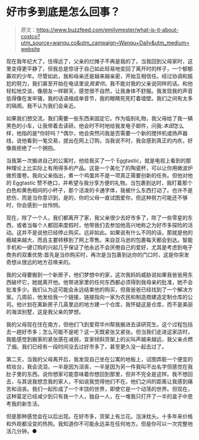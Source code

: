 # 好市多到底是怎么回事？

> 原文：<https://www.buzzfeed.com/emilymester/what-is-it-about-costco?utm_source=wanqu.co&utm_campaign=Wanqu+Daily&utm_medium=website>

现在我年纪大了，住得远了，父亲的烂摊子不再是我的了。当我回到父母家时，这里变得更平静了，但我总是惊讶于自己如此轻易地变回了离开时的样子，一个郁郁寡欢的少年。尽管如此，我和母亲还是越来越亲密，开始互相信任。经过协调和尴尬的努力，我们甚至开始在电话里说*我爱你*。我不能对我的父亲说同样的话。和他轻松地交谈，像朋友一样聊天，感觉很不自然，让我身体不舒服。我发现我的声音低得像在发牢骚，我的话语缩成单音节，我的眼睛死死盯着墙壁。我们之间有太多的隔阂。我不认为我们会亲近。

如果我们想交流，我们需要一些东西来固定它。作为临别礼物，我父母给了我一辆黑色的小车，让我带着去读研。他会时不时地给我发电子邮件，问我:*本田*怎么样，他指的是*你好吗？*偶尔，他会突然问我是否需要一个新的搅拌机或扬声器线，说他看到一笔交易，提出在网上订购，当我说不时，我会感到真正的内疚，好像我拒绝了一个拥抱。

当我第一次搬进自己的公寓时，他给我买了一个 Eggtastic，就是电视上看到的那种理论上比实际上有用得多的产品。这是一个美化了的陶瓷杯，可以让你用微波炉做煎蛋卷。我向父亲指出，煮一个鸡蛋并不是一项真正需要创新的任务。但他对他的 Eggtastic 赞不绝口，并希望与我分享方便的礼物。当包裹到达时，我盯着那个白色和黄色相间的小杯子，那个活泼的卡通字体，我被什么东西打动了。也许不是悲伤，而是当你意识到，是的，你的父母一直试图爱你，但这种努力可能还不够时，你会感到一丝怜悯。

现在，除了一个人，我们都离开了家，我父亲很少去好市多了，除了一些零星的东西，或者当每个人都回来度假时，他带我们去参加他高兴地称之为好市多探险的活动。这并不是说他已经停止购买。远非如此。如果说有什么不同的话，那就是他的瘾越来越大，而且主要转移到了网上零售。来自亚马逊的包裹每天都会到达。智能手机和一键订购的兴起几乎保证了他永远不会厌倦自己的爱好，尤其是考虑到电子商务的双重优势:首先是当你购买时，再次是当包裹到达你的门口时，这是你突发奇想从很远的地方召唤来的。

我的父母要搬到一个新房子，他们梦想中的家，这次我妈妈威胁说如果我爸爸用东西破坏它，她就离开他。他带进家里的任何东西都必须得到我母亲的批准，她不会批准多少。我们认为这可能会永远结束他的购买，但我爸爸已经找到了一个解决方案。几周前，他发给我一个链接，链接指向一家为农民和制造商建造定制仓库的公司。他计划在离新房子几英里远的地方建一个仓库，我怀疑这是仓库，而不是美丽的海滨别墅，这是我父亲的梦想。

我的父母现在住在南方，但他们飞到爱荷华州帮我搬进去读研究生。这个过程包括去一趟好市多；怎么可能不是呢？这一天既紧张又紧张。但当我们走进这家店时，我能感觉到搬家的紧张感在减弱，宜家倾斜货架上的尖叫声越来越远，我父亲点燃了烟。我们已经有一段时间没去过好市多了，甚至更久没一起去过了。

第二天，当我的父母离开后，我发现自己坐在公寓的地板上，试图弄脏一个便宜的梳妆台，我会流泪，一半是因为沮丧，一半是因为另一件我叫不出名字但感觉在我肚子里的东西。说你想家可能意味着你想回到那里，但并不完全是这样。我不想回去，与其说我想念我的家人，不如说我觉得他们不在。他们之间的距离让我感到痛苦和沮丧。我们一起形成了一个丰饶的世界，即使它是一个动荡的世界。但现在，这种富足已经减少到只有我一个人，独自一人，在一堆我只打开了一半的盒子中思考我的新生活。

但是那种感觉会在以后出现。在好市多，货架上有兰花。泡沫枕头。十多年来价格和外观都没变的热狗。我知道你不可能永远呆在任何地方。但是你可以一次完整地活几分钟。●